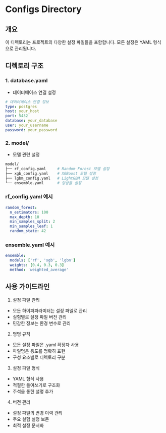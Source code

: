 # Configs Directory

## 개요
이 디렉토리는 프로젝트의 다양한 설정 파일들을 포함합니다. 모든 설정은 YAML 형식으로 관리됩니다.

## 디렉토리 구조
### 1. database.yaml
- 데이터베이스 연결 설정
```yaml
# 데이터베이스 연결 정보
type: postgres
host: your_host
port: 5432
database: your_database
user: your_username
password: your_password
```

### 2. model/
 - 모델 관련 설정
 ```bash
 model/
├── rf_config.yaml     # Random Forest 모델 설정
├── xgb_config.yaml    # XGBoost 모델 설정
├── lgbm_config.yaml   # LightGBM 모델 설정
└── ensemble.yaml      # 앙상블 설정
 ```

### rf_config.yaml 예시
```yaml
random_forest:
  n_estimators: 100
  max_depth: 10
  min_samples_split: 2
  min_samples_leaf: 1
  random_state: 42
```

### ensemble.yaml 예시
```yaml
ensemble:
  models: ['rf', 'xgb', 'lgbm']
  weights: [0.4, 0.3, 0.3]
  method: 'weighted_average'
```


## 사용 가이드라인
1. 설정 파일 관리
 - 모든 하이퍼파라미터는 설정 파일로 관리
 - 실험별로 설정 파일 버전 관리
 - 민감한 정보는 환경 변수로 관리

2. 명명 규칙
 - 모든 설정 파일은 .yaml 확장자 사용
 - 파일명은 용도를 명확히 표현
 - 구성 요소별로 디렉토리 구분

3. 설정 파일 형식
 - YAML 형식 사용
 - 적절한 들여쓰기로 구조화
 - 주석을 통한 설명 추가

4. 버전 관리
 - 설정 파일의 변경 이력 관리
 - 주요 실험 설정 보존
 - 최적 설정 문서화